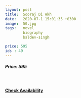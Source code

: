 ```yaml
---
layout: post
title:  Sooraj Di Akh
date:   2020-07-1 15:01:35 +0300
image:  50.jpg
tags:   novel
        biography
        baldev-singh

price: 595
ids : 49
---
```



<h5>Price: 595</h5><br>
<strong>

</strong>
<h4><a class="add-cart cart1" href="{{ site.baseurl }}/books#49"><b>Check Availability</b></a></h4>






<body>
 <script src="{{ site.baseurl }}/js/main.js"></script>
 </body>